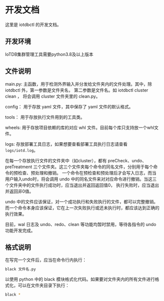 # 开发文档
这里是 iotdbctl 的开发文档。

## 开发环境
IoTDB集群管理工具需要python3.8及以上版本

## 文件说明
main.py: 主函数，用于检测外界输入并分发给文件夹内的文件处理。其中，除 iotdbctl 外，第一参数是文件夹名，
第二参数是文件名。如
iotdbctl cluster clean <cluster name>， 将会调用 cluster 文件夹里的 clean.py。

config： 用于存放 yaml 文件，其中保存了 yaml 文件的默认格式。

tools： 用于存放执行文件用到的工具类。

wheels: 用于存放项目依赖的库的对应 whl 文件。目前每个库只支持放一个whl文件。

logs: 存放部署工具日志，如果想要查看部署工具执行日志请查看`logs/iotd.log`。

在每一个存放执行文件的文件夹中（如cluster），都有 preCheck、undo、preTreatment 三个文件夹。这三个文件夹每个命令的同名文件，分别用于每个命令的预检查、预处理和撤销。
一个命令在预检查和预处理后才会写入日志，而当用户输入undo时，将会调用 undo 中的同名文件来对对应命令进行撤销。当这三个文件夹中的文件执行成功时，应当退出并返回返回值0，
执行失败时，应当退出并返回非0值。

undo 中的文件应该保证，对一个成功执行和失败执行的文件，都可以完整撤销。而一个命令本身应该保证，它在上一次失败执行或还未执行时，都应该达到正确的执行效果。

目前，wal 日志及 undo、redo、clean 等功能均暂时禁用，等待各指令的 undo 功能开发完成。


## 格式说明
在写完一个文件后，应当在命令行内执行：
```bash
black 文件名.py
```
以使用 python 中的 black 模块格式化代码。如果要对文件夹内的所有文件进行格式化，可以在文件夹目录下执行：
```bash
black *
```
